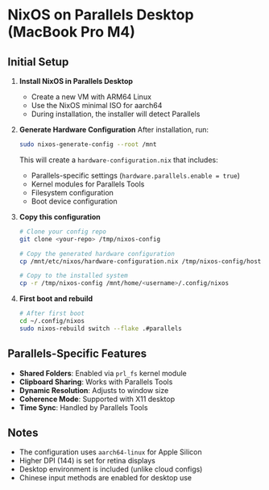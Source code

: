 # NixOS on Parallels Desktop (MacBook Pro M4)

## Initial Setup

1. **Install NixOS in Parallels Desktop**
   - Create a new VM with ARM64 Linux
   - Use the NixOS minimal ISO for aarch64
   - During installation, the installer will detect Parallels

2. **Generate Hardware Configuration**
   After installation, run:
   ```bash
   sudo nixos-generate-config --root /mnt
   ```
   
   This will create a `hardware-configuration.nix` that includes:
   - Parallels-specific settings (`hardware.parallels.enable = true`)
   - Kernel modules for Parallels Tools
   - Filesystem configuration
   - Boot device configuration

3. **Copy this configuration**
   ```bash
   # Clone your config repo
   git clone <your-repo> /tmp/nixos-config
   
   # Copy the generated hardware configuration
   cp /mnt/etc/nixos/hardware-configuration.nix /tmp/nixos-config/hosts/parallels/
   
   # Copy to the installed system
   cp -r /tmp/nixos-config /mnt/home/<username>/.config/nixos
   ```

4. **First boot and rebuild**
   ```bash
   # After first boot
   cd ~/.config/nixos
   sudo nixos-rebuild switch --flake .#parallels
   ```

## Parallels-Specific Features

- **Shared Folders**: Enabled via `prl_fs` kernel module
- **Clipboard Sharing**: Works with Parallels Tools
- **Dynamic Resolution**: Adjusts to window size
- **Coherence Mode**: Supported with X11 desktop
- **Time Sync**: Handled by Parallels Tools

## Notes

- The configuration uses `aarch64-linux` for Apple Silicon
- Higher DPI (144) is set for retina displays
- Desktop environment is included (unlike cloud configs)
- Chinese input methods are enabled for desktop use